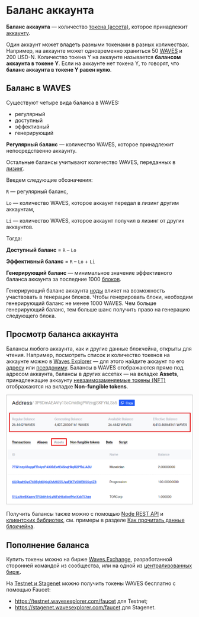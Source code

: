 # Баланс аккаунта

**Баланс аккаунта** — количество [токена (ассета)](/ru/blockchain/token/), которое принадлежит [аккаунту](/ru/blockchain/account/).

Один аккаунт может владеть разными токенами в разных количествах. Например, на аккаунте может одновременно храниться 50 [WAVES](/ru/blockchain/token/waves) и 200 USD-N. Количество токена Y на аккаунте называется **балансом аккаунта в токене Y**. Если на аккаунте нет токена Y, то говорят, что **баланс аккаунта в токене Y равен нулю**.

## Баланс в WAVES

Существуют четыре вида баланса в WAVES:

* регулярный
* доступный
* эффективный
* генерирующий

**Регулярный баланс** — количество WAVES, которое принадлежит непосредственно аккаунтy.

Остальные балансы учитывают количество WAVES, переданных в [лизинг](/ru/blockchain/leasing).

Введем следующие обозначения:

`R` — регулярный баланс,

`Lo` — количество WAVES, которое аккаунт передал в лизинг другим аккаунтам,

`Li` — количество WAVES, которое аккаунт получил в лизинг от других аккаунтов.

Тогда:

**Доступный баланс** = `R` – `Lo`

**Эффективный баланс** = `R` – `Lo` + `Li`

**Генерирующий баланс** — минимальное значение эффективного баланса аккаунта за последние 1000 [блоков](/ru/blockchain/block/).

Генерирующий баланс аккаунта [ноды](/ru/blockchain/node/) влияет на возможность участвовать в генерации блоков. Чтобы генерировать блоки, необходим генерирующий баланс не менее 1000 WAVES. Чем больше генерирующий баланс, тем больше шанс получить право на генерацию следующего блока.

## Просмотр баланса аккаунта

Балансы любого аккаунта, как и другие данные блокчейна, открыты для чтения. Например, посмотреть список и количество токенов на аккаунте можно в [Waves Explorer](https://wavesexplorer.com) — для этого найдите аккаунт по его [адресу](/ru/blockchain/account/address) или [псевдониму](/ru/blockchain/account/alias). Балансы в WAVES отображаются прямо под адресом аккаунта, балансы в других ассетах — на вкладке **Assets**, принадлежащие аккаунту [невзаимозаменяемые токены (NFT)](/ru/blockchain/token/non-fungible-token) отображаются на вкладке **Non-fungible tokens**.

![](./_assets/balance-explorer.png)

Получить балансы также можно с помощью [Node REST API](/ru/waves-node/node-api/) и [клиентских библиотек](/ru/building-apps/waves-api-and-sdk/client-libraries/), см. примеры в разделе [Как прочитать данные блокчейна](/ru/building-apps/how-to/basic/retrieve).

## Пополнение баланса

Купить токены можно на бирже [Waves.Exchange](https://waves.exchange/), разработанной сторонней командой из сообщества, или на одной из [централизованных бирж](https://coinmarketcap.com/currencies/waves/markets/).

На [Testnet и Stagenet](/ru/blockchain/blockchain-network/) можно получить токены WAVES бесплатно с помощью Faucet:
* <https://testnet.wavesexplorer.com/faucet> для Testnet;
* <https://stagenet.wavesexplorer.com/faucet> для Stagenet.
